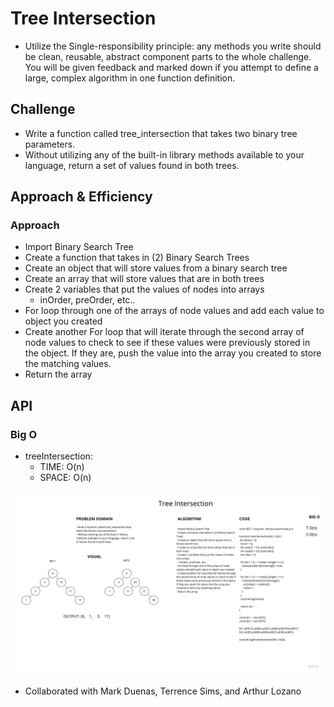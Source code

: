 # Tree Intersection
<!-- Short summary or background information -->
- Utilize the Single-responsibility principle: any methods you write should be clean, reusable, abstract component parts to the whole challenge. You will be given feedback and marked down if you attempt to define a large, complex algorithm in one function definition.

## Challenge
<!-- Description of the challenge -->
- Write a function called tree_intersection that takes two binary tree parameters.
- Without utilizing any of the built-in library methods available to your language, return a set of values found in both trees.

## Approach & Efficiency
<!-- What approach did you take? Why? What is the Big O space/time for this approach? -->

### Approach

- Import Binary Search Tree
- Create a function that takes in (2) Binary Search Trees
- Create an object that will store values from a binary search tree
- Create an array that will store values that are in both trees
- Create 2 variables that put the values of nodes into arrays
  - inOrder, preOrder, etc..
- For loop through one of the arrays of node values and add each value to object you created
- Create another For loop that will iterate through the second array of node values to check to see if these values were previously stored in the object. If they are, push the value into the array you created to store the matching values.
- Return the array

## API
<!-- Description of each method publicly available to your Linked List -->

### Big O

- treeIntersection:
  - TIME: O(n)
  - SPACE: O(n)

![WHITEBOARD](./Whiteboard.jpg)

- Collaborated with Mark Duenas, Terrence Sims, and Arthur Lozano

